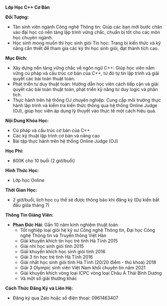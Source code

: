 **Lớp Học C++ Cơ Bản**

**Đối Tượng:**
- Tân sinh viên ngành Công nghệ Thông tin: Giúp các bạn mới bước chân vào đại học có nền tảng lập trình vững chắc, chuẩn bị tốt cho các môn học chuyên ngành.
- Học sinh mong muốn thi học sinh giỏi Tin học: Trang bị kiến thức và kỹ năng cần thiết để tham gia các kỳ thi học sinh giỏi, đạt thành tích cao.

**Mục Đích:**
- Xây dựng nền tảng vững chắc về ngôn ngữ C++: Giúp học viên nắm vững cú pháp và cấu trúc cơ bản của C++, từ đó tự tin lập trình và giải quyết các bài toán thuật toán.
- Phát triển tư duy thuật toán: Hướng dẫn học viên cách tiếp cận và giải quyết các bài toán thuật toán, phát triển kỹ năng tư duy logic và phân tích.
- Thực hành trên hệ thống OJ chuyên nghiệp: Cung cấp môi trường thực hành lập trình và kiểm tra kiến thức thông qua hệ thống Online Judge (OJ), giúp học viên áp dụng lý thuyết vào thực tế một cách hiệu quả.

**Nội Dung Khóa Học:**
- Cú pháp và cấu trúc cơ bản của C++
- Các kỹ thuật lập trình cơ bản và nâng cao
- Bài tập thực hành trên hệ thống Online Judge (OJ)

**Học Phí:**
- 800K cho 10 buổi (2 giờ/buổi)

**Hình Thức Học:**
- Lớp học Online

**Thời Gian Học:**
- 2 giờ/buổi, lịch học cụ thể sẽ được thông báo khi đăng ký (Dự kiến bắt đầu giữa tháng 7)

**Thông Tin Giảng Viên:**
- **Phan Đức Hải**: Gần 10 năm kinh nghiệm thuật toán
  - Tốt nghiệp loại giỏi hệ kỹ sư Công nghệ Thông tin, Đại học Công nghệ Thông tin và Truyền thông Việt Hàn
  - Giải khuyến khích tin học trẻ tỉnh Hà Tĩnh 2015
  - Giải nhì học sinh giỏi tỉnh 2015
  - Giải khuyến khích học sinh giỏi tỉnh 2016
  - Giải 3 tin học trẻ tỉnh Hà Tĩnh 2016
  - Giải nhất học sinh giỏi tỉnh Hà Tĩnh (20/20 điểm - thủ khoa) 2018
  - Giải 3 Olympic sinh viên Việt Nam khối chuyên tin năm 2021
  - Giải khuyến khích vòng loại ICPC vòng loại Châu Á Thái Bình Dương
  - Và một số giải thưởng khác

**Cách Thức Đăng Ký và Liên Hệ:**
- Đăng ký qua Zalo hoặc số điện thoại: 0961463407
